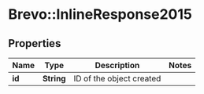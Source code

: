 # Brevo::InlineResponse2015

## Properties
Name | Type | Description | Notes
------------ | ------------- | ------------- | -------------
**id** | **String** | ID of the object created | 


